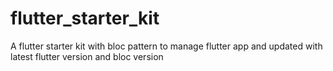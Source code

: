 # flutter_starter_kit
A flutter starter kit with bloc pattern to manage flutter app and updated with latest flutter version and bloc version 

